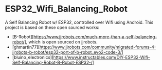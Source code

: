 
# ESP32_Wifi_Balancing_Robot
A Self Balancing Robot w/ ESP32, controlled over Wifi using Android.
This project is based on these open sourced works:
 - [B-Robot][https://www.jjrobots.com/much-more-than-a-self-balancing-robot/], which is open sourced on jjrobots.<br>
 - [ghmartin77][https://www.jjrobots.com/community/migrated-forums-4-jjrobots-b-robot/esp32-port-of-b-robot_evo2-code-3/]
 - [bluino_electronics][https://www.instructables.com/DIY-ESP32-Wifi-Self-Balancing-Robot-B-Robot-ESP32-/]
